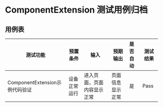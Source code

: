 # ComponentExtension 测试用例归档

## 用例表

| 测试功能            | 预置条件       | 输入                                    | 预期输出     | 是否自动 | 测试结果 |
| ------------------- | -------------- |---------------------------------------|----------| :------- | -------- |
| ComponentExtension示例代码验证    | 设备正常运行   | 进入页面，页面内容显示正常                   | 页面信息显示正常 | 是       | Pass     |